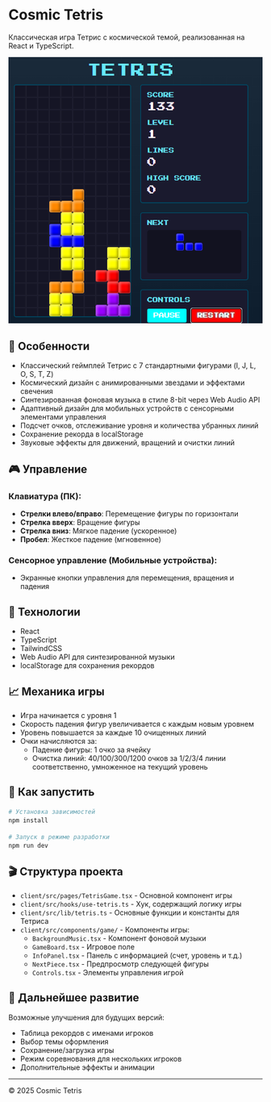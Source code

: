 # Cosmic Tetris

Классическая игра Тетрис с космической темой, реализованная на React и TypeScript.

![Cosmic Tetris Game](attached_assets/image_1743505729021.png)

## 🌌 Особенности

- Классический геймплей Тетрис с 7 стандартными фигурами (I, J, L, O, S, T, Z)
- Космический дизайн с анимированными звездами и эффектами свечения
- Синтезированная фоновая музыка в стиле 8-bit через Web Audio API
- Адаптивный дизайн для мобильных устройств с сенсорными элементами управления
- Подсчет очков, отслеживание уровня и количества убранных линий
- Сохранение рекорда в localStorage
- Звуковые эффекты для движений, вращений и очистки линий

## 🎮 Управление

### Клавиатура (ПК):
- **Стрелки влево/вправо**: Перемещение фигуры по горизонтали
- **Стрелка вверх**: Вращение фигуры
- **Стрелка вниз**: Мягкое падение (ускоренное)
- **Пробел**: Жесткое падение (мгновенное)

### Сенсорное управление (Мобильные устройства):
- Экранные кнопки управления для перемещения, вращения и падения

## 🧩 Технологии

- React
- TypeScript
- TailwindCSS
- Web Audio API для синтезированной музыки
- localStorage для сохранения рекордов

## 📈 Механика игры

- Игра начинается с уровня 1
- Скорость падения фигур увеличивается с каждым новым уровнем
- Уровень повышается за каждые 10 очищенных линий
- Очки начисляются за:
  - Падение фигуры: 1 очко за ячейку
  - Очистка линий: 40/100/300/1200 очков за 1/2/3/4 линии соответственно, умноженное на текущий уровень

## 🚀 Как запустить

```bash
# Установка зависимостей
npm install

# Запуск в режиме разработки
npm run dev
```

## 🎬 Структура проекта

- `client/src/pages/TetrisGame.tsx` - Основной компонент игры
- `client/src/hooks/use-tetris.ts` - Хук, содержащий логику игры
- `client/src/lib/tetris.ts` - Основные функции и константы для Тетриса
- `client/src/components/game/` - Компоненты игры:
  - `BackgroundMusic.tsx` - Компонент фоновой музыки
  - `GameBoard.tsx` - Игровое поле
  - `InfoPanel.tsx` - Панель с информацией (счет, уровень и т.д.)
  - `NextPiece.tsx` - Предпросмотр следующей фигуры
  - `Controls.tsx` - Элементы управления игрой

## 🌟 Дальнейшее развитие

Возможные улучшения для будущих версий:
- Таблица рекордов с именами игроков
- Выбор темы оформления
- Сохранение/загрузка игры
- Режим соревнования для нескольких игроков
- Дополнительные эффекты и анимации

---

© 2025 Cosmic Tetris